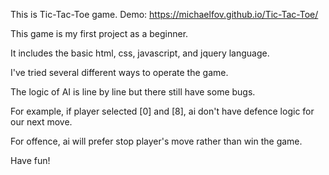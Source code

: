 This is Tic-Tac-Toe game.
Demo:
https://michaelfov.github.io/Tic-Tac-Toe/

This game is my first project as a beginner.

It includes the basic html, css, javascript, and jquery language.

I've tried several different ways to operate the game.

The logic of AI is line by line but there still have some bugs.

For example, if player selected [0] and [8],
ai don't have defence logic for our next move.

For offence, ai will prefer stop player's move rather than win the game.

Have fun!
